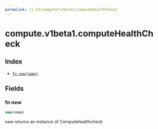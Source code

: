 ```yaml
---
permalink: /1.33/compute/v1beta1/computeHealthCheck/
---
```


# compute.v1beta1.computeHealthCheck



## Index

* [`fn new(name)`](#fn-new)

## Fields

### fn new

```ts
new(name)
```

new returns an instance of Computehealthcheck